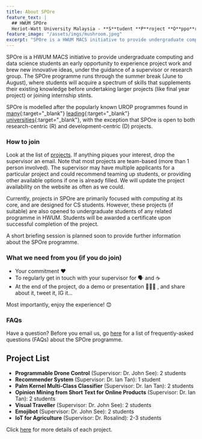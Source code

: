```yaml
---
title: About SPOre
feature_text: |
  ## HWUM SPOre
  Heriot-Watt University Malaysia - **S**tudent **P**roject **O**ppo**r**tuniti**e**s
feature_image: "/assets/imgs/mushroom.jpeg"
excerpt: "SPOre is a HWUM MACS initiative to provide undergraduate computing and data science students an early opportunity to experience project work and brew new innovative ideas, under the guidance of a supervisor or research group. The SPOre programme runs through the summer break (June to August), where students will acquire a spectrum of skills that supplements their existing knowledge before undertaking larger projects (like final year project) or joining internship stints. SPOre is modelled after the popularly known UROP programmes found in many leading universities, with the exception that it is open to both research-oriented and development-oriented projects."
---
```


SPOre is a HWUM MACS initiative to provide undergraduate computing and data science students an early opportunity to experience project work and brew new innovative ideas, under the guidance of a supervisor or research group. The SPOre programme runs through the summer break (June to August), where students will acquire a spectrum of skills that supplements their existing knowledge before undertaking larger projects (like final year project) or joining internship stints.

SPOre is modelled after the popularly known UROP programmes found in [many](http://teaching.eng.cam.ac.uk/content/undergraduate-research-opportunities-programme-urop){:target="_blank"} [leading](https://www.ntu.edu.sg/mse/admissions/undergraduates/current-students/research-scheme/urop){:target="_blank"} [universities](https://www.imperial.ac.uk/urop){:target="_blank"}, with the exception that SPOre is open to both research-centric (R) and development-centric (D) projects.

### How to join

Look at the list of [projects](/projects/). If anything piques your interest, drop the supervisor an email. Note that most projects are team-based (more than 1 person involved). The supervisor may have multiple applicants for a particular project and could recommend teaming up students, or providing other available options if one is already filled. We will update the project availability on the website as often as we could.

Currently, projects in SPOre are primarily focused with _computing_ at its core, and are designed for CS students. However, these projects (if suitable) are also opened to undergraduate students of any related programme in HWUM. Students will be awarded a certificate upon successful completion of the project.

A short briefing session is planned soon to provide further information about the SPOre programme.

### What we need from you (if you do join)

- Your commitment ❤️
- To regularly get in touch with your supervisor for 🗣️ and ☕
- At the end of the project, do a demo or presentation 👩🏻‍🏫 , and share about it, tweet it, IG it...

Most importantly, enjoy the experience! 😊

### FAQs

Have a question? Before you email us, go [here](/faqs/) for a list of frequently-asked questions (FAQs) about the SPOre programme.


## Project List

- **Programmable Drone Control** (Supervisor: Dr. John See): 2 students
- **Recommender System** (Supervisor: Dr. Ian Tan): 1 student
- **Palm Kernel Multi-Class Classifier** (Supervisor: Dr. Ian Tan): 2 students
- **Opinion Mining from Short Text for Online Products** (Supervisor: Dr. Ian Tan): 2 students
- **Visual Traveller** (Supervisor: Dr. John See): 2 students
- **Emojibot** (Supervisor: Dr. John See): 2 students
- **IoT for Agriculture** (Supervisor: Dr. Rosalind): 2-3 students

Click [here](/projects/) for more details of each project.
